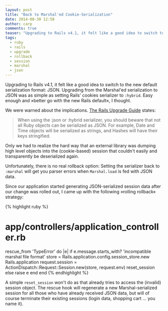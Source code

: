 ```yaml
---
layout: post
title: "Back to Marshal'ed Cookie-Serialization"
date: 2014-08-30 12:58
author: carp
comments: true
teaser: "Upgrading to Rails v4.1, it felt like a good idea to switch to the new default cookie serialization format: JSON. Except later it didn't. Rails offers a migration path from Marshal to JSON, but not vice versa. This article offers a (somewhat hacky) solution to rollback from JSON to Marshal."
tags:
  - ruby
  - rails
  - upgrade
  - rollback
  - session
  - marshal
  - json
---
```


Upgrading to Rails v4.1, it felt like a good idea to switch to the new default
serialization format: JSON. Upgrading from the Marshal'ed serialization to JSON
was as simple as setting Rails' cookies serializer to `:hybrid`. Easy enough and
»better go with the new Rails default«, I thought.

We were warned about the implications.
[The Rails Upgrade Guide](http://edgeguides.rubyonrails.org/upgrading_ruby_on_rails.html#upgrading-from-rails-4-0-to-rails-4-1)
states:

> When using the :json or :hybrid serializer, you should beware that not all Ruby
> objects can be serialized as JSON. For example, Date and Time objects will be
> serialized as strings, and Hashes will have their keys stringified.


Only we had to realize the hard way that an external library was dumping high
level objects into the (cookie-based) session that couldn't easily and
transparently be deserialized again.

Unfortunately, there is no real rollback option: Setting the serializer back to
`:marshal` will get you parser errors when `Marshal.load` is fed with JSON
data.

Since our application started generating JSON-serialized session data after our
change was rolled out, I came up with the following »rolling rollback« strategy:

{% highlight ruby %}
# app/controllers/application_controller.rb

rescue_from 'TypeError' do |e|
  if e.message.starts_with? 'incompatible marshal file format'
    store = Rails.application.config.session_store.new Rails.application
    request.session = ActionDispatch::Request::Session.new(store, request.env)
    reset_session
  else
    raise e
  end
end
{% endhighlight %}

A simple `reset_session` won't do as that already tries to access the (invalid)
session object. The rescue hook will regenerate a new Marshal-serialized session
for all those who have already received JSON data, but will of course terminate
their existing sessions (login data, shopping cart … you name it).


